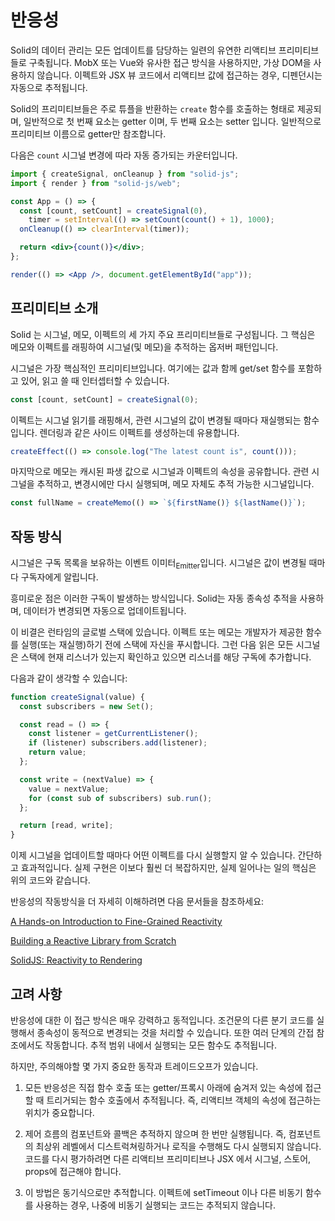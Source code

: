 # 반응성

Solid의 데이터 관리는 모든 업데이트를 담당하는 일련의 유연한 리액티브 프리미티브들로 구축됩니다. MobX 또는 Vue와 유사한 접근 방식을 사용하지만, 가상 DOM을 사용하지 않습니다. 이펙트와 JSX 뷰 코드에서 리액티브 값에 접근하는 경우, 디펜던시는 자동으로 추적됩니다.

Solid의 프리미티브들은 주로 튜플을 반환하는 `create` 함수를 호출하는 형태로 제공되며, 일반적으로 첫 번째 요소는 getter 이며, 두 번째 요소는 setter 입니다. 일반적으로 프리미티브 이름으로 getter만 참조합니다.

다음은 `count` 시그널 변경에 따라 자동 증가되는 카운터입니다.

```jsx
import { createSignal, onCleanup } from "solid-js";
import { render } from "solid-js/web";

const App = () => {
  const [count, setCount] = createSignal(0),
    timer = setInterval(() => setCount(count() + 1), 1000);
  onCleanup(() => clearInterval(timer));

  return <div>{count()}</div>;
};

render(() => <App />, document.getElementById("app"));
```

## 프리미티브 소개

Solid 는 시그널, 메모, 이펙트의 세 가지 주요 프리미티브들로 구성됩니다. 그 핵심은 메모와 이펙트를 래핑하여 시그널(및 메모)을 추적하는 옵저버 패턴입니다.

시그널은 가장 핵심적인 프리미티브입니다. 여기에는 값과 함께 get/set 함수를 포함하고 있어, 읽고 쓸 때 인터셉터할 수 있습니다.

```js
const [count, setCount] = createSignal(0);
```

이펙트는 시그널 읽기를 래핑해서, 관련 시그널의 값이 변경될 때마다 재실행되는 함수입니다. 렌더링과 같은 사이드 이펙트를 생성하는데 유용합니다.

```js
createEffect(() => console.log("The latest count is", count()));
```

마지막으로 메모는 캐시된 파생 값으로 시그널과 이펙트의 속성을 공유합니다. 관련 시그널을 추적하고, 변경시에만 다시 실행되며, 메모 자체도 추적 가능한 시그널입니다.

```js
const fullName = createMemo(() => `${firstName()} ${lastName()}`);
```

## 작동 방식

시그널은 구독 목록을 보유하는 이벤트 이미터<sub>Emitter</sub>입니다. 시그널은 값이 변경될 때마다 구독자에게 알립니다.

흥미로운 점은 이러한 구독이 발생하는 방식입니다. Solid는 자동 종속성 추적을 사용하며, 데이터가 변경되면 자동으로 업데이트됩니다.

이 비결은 런타임의 글로벌 스택에 있습니다. 이펙트 또는 메모는 개발자가 제공한 함수를 실행(또는 재실행)하기 전에 스택에 자신을 푸시합니다. 그런 다음 읽은 모든 시그널은 스택에 현재 리스너가 있는지 확인하고 있으면 리스너를 해당 구독에 추가합니다.

다음과 같이 생각할 수 있습니다:

```js
function createSignal(value) {
  const subscribers = new Set();

  const read = () => {
    const listener = getCurrentListener();
    if (listener) subscribers.add(listener);
    return value;
  };

  const write = (nextValue) => {
    value = nextValue;
    for (const sub of subscribers) sub.run();
  };

  return [read, write];
}
```

이제 시그널을 업데이트할 때마다 어떤 이펙트를 다시 실행할지 알 수 있습니다. 간단하고 효과적입니다. 실제 구현은 이보다 훨씬 더 복잡하지만, 실제 일어나는 일의 핵심은 위의 코드와 같습니다.

반응성의 작동방식을 더 자세히 이해하려면 다음 문서들을 참조하세요:

[A Hands-on Introduction to Fine-Grained Reactivity](https://dev.to/ryansolid/a-hands-on-introduction-to-fine-grained-reactivity-3ndf)

[Building a Reactive Library from Scratch](https://dev.to/ryansolid/building-a-reactive-library-from-scratch-1i0p)

[SolidJS: Reactivity to Rendering](https://angularindepth.com/posts/1289/solidjs-reactivity-to-rendering)

## 고려 사항

반응성에 대한 이 접근 방식은 매우 강력하고 동적입니다. 조건문의 다른 분기 코드를 실행해서 종속성이 동적으로 변경되는 것을 처리할 수 있습니다. 또한 여러 단계의 간접 참조에서도 작동합니다. 추적 범위 내에서 실행되는 모든 함수도 추적됩니다.

하지만, 주의해야할 몇 가지 중요한 동작과 트레이드오프가 있습니다.

1. 모든 반응성은 직접 함수 호출 또는 getter/프록시 아래에 숨겨저 있는 속성에 접근할 때 트리거되는 함수 호출에서 추적됩니다. 즉, 리액티브 객체의 속성에 접근하는 위치가 중요합니다.

2. 제어 흐름의 컴포넌트와 콜백은 추적하지 않으며 한 번만 실행됩니다. 즉, 컴포넌트의 최상위 레벨에서 디스트럭쳐링하거나 로직을 수행해도 다시 실행되지 않습니다. 코드를 다시 평가하려면 다른 리액티브 프리미티브나 JSX 에서 시그널, 스토어, props에 접근해야 합니다.

3. 이 방법은 동기식으로만 추적합니다. 이펙트에 setTimeout 이나 다른 비동기 함수를 사용하는 경우, 나중에 비동기 실행되는 코드는 추적되지 않습니다.
